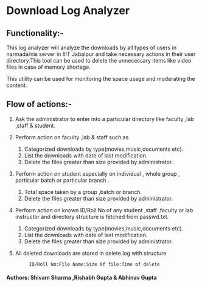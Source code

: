 # Download Log Analyzer
## Functionality:-

This log analyzer will analyze the downloads by all types of users in narmada/nis server in IIIT Jabalpur and take necessary actions in their user directory.This tool can be used to delete the unnecessary items like video files in case of memory shortage. 

This utility can be used for monitoring the space usage and moderating the content.

## Flow of actions:-

1. Ask the administrator to enter into a particular directory like faculty ,lab ,staff & student.
2. Perform action on faculty ,lab & staff such as
    1. Categorized downloads by type(movies,music,documents etc).
    2. List the downloads with date of last modification.
    3. Delete the files greater than size provided by administrator.
3. Perform action on student especially on individual , whole group , particular batch or particular branch .
    1. Total space taken by a group ,batch or branch.
    2. Delete the files greater than size provided by administrator.
4. Perform action on known ID/Roll No of any student ,staff ,faculty or lab instructor and directory structure is fetched from passwd.txt.
    1. Categorized downloads by type(movies,music,documents etc).
    2. List the downloads with date of last modification.
    3. Delete the files greater than size provided by administrator.
5. All deleted downloads are stored in delete.log with structure

            ID/Roll No:File Name:Size Of file:Time of delete

#### Authors: Shivam Sharma ,Rishabh Gupta & Abhinav Gupta